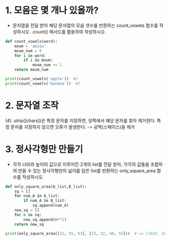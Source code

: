 # 1. 모음은 몇 개나 있을까?
- 문자열을 전달 받아 해당 문자열의 모음 갯수를 반환하는 count_vowels 함수를
작성하시오. .count() 메서드를 활용하여 작성하시오.
```python
def count_vowels(word):
    moum = 'aeiou'
    moum_num = 0
    for i in word:
        if i in moum:
            moum_num += 1
    return moum_num

print(count_vowels('apple'))  #2
print(count_vowels('banana'))  #3
```
# 2. 문자열 조작
(4)  .strip([chars])은 특정 문자를 지정하면, 양쪽에서 해당 문자를 찾아 제거한다. 특정 문자를 지정하지 않으면 오류가 발생한다. -> 공백(스페이스)을 제거

# 3. 정사각형만 만들기
- 각각 너비와 높이의 값으로 이루어진 2개의 list를 전달 받아, 각각의 값들을 조합하여 만들 수 있는 정사각형만의 넓이를 담은 list를 반환하는 only_square_area 함수를 작성하시오.
```python
def only_square_area(A_list,B_list):
    sq = []
    for num_A in A_list:
        if num_A in B_list:
            sq.append(num_A)
    new_sq = []
    for n in sq:
        new_sq.append(n**2)
    return new_sq
        
print(only_square_area([32, 55, 63], [13, 32, 40, 55]))  # => [1024, 3025]
```